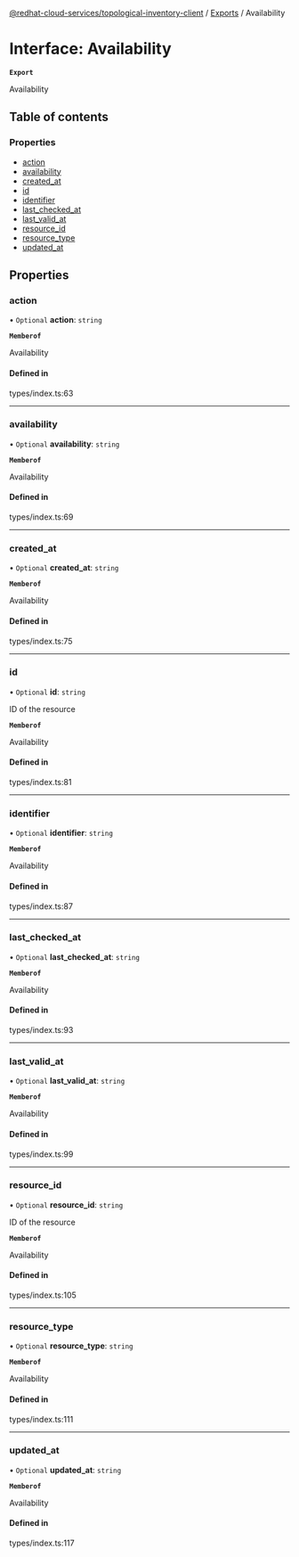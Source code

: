 [@redhat-cloud-services/topological-inventory-client](../README.md) / [Exports](../modules.md) / Availability

# Interface: Availability

**`Export`**

Availability

## Table of contents

### Properties

- [action](Availability.md#action)
- [availability](Availability.md#availability)
- [created\_at](Availability.md#created_at)
- [id](Availability.md#id)
- [identifier](Availability.md#identifier)
- [last\_checked\_at](Availability.md#last_checked_at)
- [last\_valid\_at](Availability.md#last_valid_at)
- [resource\_id](Availability.md#resource_id)
- [resource\_type](Availability.md#resource_type)
- [updated\_at](Availability.md#updated_at)

## Properties

### action

• `Optional` **action**: `string`

**`Memberof`**

Availability

#### Defined in

types/index.ts:63

___

### availability

• `Optional` **availability**: `string`

**`Memberof`**

Availability

#### Defined in

types/index.ts:69

___

### created\_at

• `Optional` **created\_at**: `string`

**`Memberof`**

Availability

#### Defined in

types/index.ts:75

___

### id

• `Optional` **id**: `string`

ID of the resource

**`Memberof`**

Availability

#### Defined in

types/index.ts:81

___

### identifier

• `Optional` **identifier**: `string`

**`Memberof`**

Availability

#### Defined in

types/index.ts:87

___

### last\_checked\_at

• `Optional` **last\_checked\_at**: `string`

**`Memberof`**

Availability

#### Defined in

types/index.ts:93

___

### last\_valid\_at

• `Optional` **last\_valid\_at**: `string`

**`Memberof`**

Availability

#### Defined in

types/index.ts:99

___

### resource\_id

• `Optional` **resource\_id**: `string`

ID of the resource

**`Memberof`**

Availability

#### Defined in

types/index.ts:105

___

### resource\_type

• `Optional` **resource\_type**: `string`

**`Memberof`**

Availability

#### Defined in

types/index.ts:111

___

### updated\_at

• `Optional` **updated\_at**: `string`

**`Memberof`**

Availability

#### Defined in

types/index.ts:117
